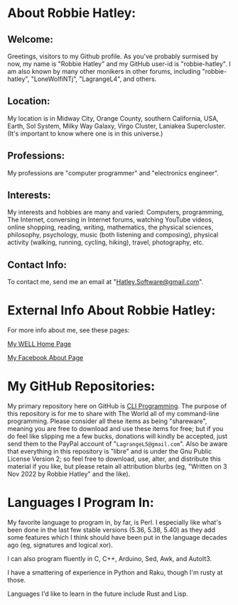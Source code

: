# About Robbie Hatley:

## Welcome:

Greetings, visitors to my Github profile. As you've probably surmised by now, my name is "Robbie Hatley" and my GitHub user-id is "robbie-hatley". I am also known by many other monikers in other forums, including "robbie-hatley", "LoneWolfiNTj", "LagrangeL4", and others.

## Location:

My location is in Midway City, Orange County, southern California, USA, Earth, Sol System, Milky Way Galaxy, Virgo Cluster, Laniakea Supercluster. (It's important to know where one is in this universe.)

## Professions:

My professions are "computer programmer" and "electronics engineer".

## Interests:

My interests and hobbies are many and varied: Computers, programming, The Internet, conversing in Internet forums, watching YouTube videos, online shopping, reading, writing, mathematics, the physical sciences, philosophy, psychology, music (both listening and composing), physical activity (walking, running, cycling, hiking), travel, photography, etc.

## Contact Info:

To contact me, send me an email at "Hatley.Software@gmail.com".

# External Info About Robbie Hatley:

For more info about me, see these pages:

[My WELL Home Page](https://people.well.com/user/lonewolf/about/about-Robbie-Hatley.html)

[My Facebook About Page](https://www.facebook.com/robbie.hatley/about)

# My GitHub Repositories:

My primary repository here on GitHub is [CLI Programming](https://github.com/robbie-hatley/CLI-Programming). The purpose of this repository is for me to share with The World all of my command-line programming. Please consider all these items as being "shareware", meaning you are free to download and use these items for free; but if you do feel like slipping me a few bucks, donations will kindly be accepted, just send them to the PayPal account of "`LagrangeL5@gmail.com`". Also be aware that everything in this repository is "libre" and is under the Gnu Public License Version 2; so feel free to download, use, alter, and distribute this material if you like, but please retain all attribution blurbs (eg, "Written on 3 Nov 2022 by Robbie Hatley" and the like).

# Languages I Program In:

My favorite language to program in, by far, is Perl. I especially like what's been done in the last few stable versions (5.36, 5.38, 5.40) as they add some features which I think should have been put in the language decades ago (eg, signatures and logical xor).

I can also program fluently in C, C++, Arduino, Sed, Awk, and AutoIt3.

I have a smattering of experience in Python and Raku, though I'm rusty at those.

Languages I'd like to learn in the future include Rust and Lisp.

<!---
robbie-hatley/robbie-hatley is a ✨ special ✨ repository because its `README.md` (this file) appears on your GitHub profile.
You can click the Preview link to take a look at your changes.
--->
